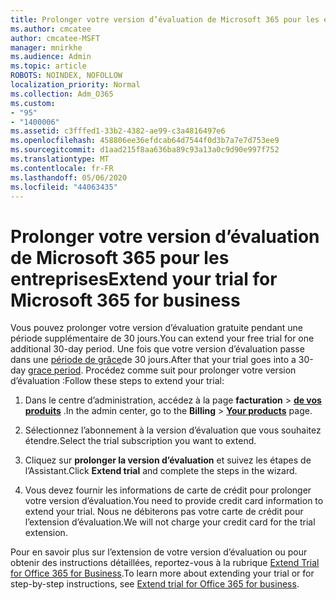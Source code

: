 ```yaml
---
title: Prolonger votre version d’évaluation de Microsoft 365 pour les entreprises
ms.author: cmcatee
author: cmcatee-MSFT
manager: mnirkhe
ms.audience: Admin
ms.topic: article
ROBOTS: NOINDEX, NOFOLLOW
localization_priority: Normal
ms.collection: Adm_O365
ms.custom:
- "95"
- "1400006"
ms.assetid: c3fffed1-33b2-4382-ae99-c3a4816497e6
ms.openlocfilehash: 458806ee36efdcab64d7544f0d3b7a7e7d753ee9
ms.sourcegitcommit: d1aad215f8aa636ba89c93a13a0c9d90e997f752
ms.translationtype: MT
ms.contentlocale: fr-FR
ms.lasthandoff: 05/06/2020
ms.locfileid: "44063435"
---
```

# <a name="extend-your-trial-for-microsoft-365-for-business"></a><span data-ttu-id="dd214-102">Prolonger votre version d’évaluation de Microsoft 365 pour les entreprises</span><span class="sxs-lookup"><span data-stu-id="dd214-102">Extend your trial for Microsoft 365 for business</span></span>

<span data-ttu-id="dd214-103">Vous pouvez prolonger votre version d’évaluation gratuite pendant une période supplémentaire de 30 jours.</span><span class="sxs-lookup"><span data-stu-id="dd214-103">You can extend your free trial for one additional 30-day period.</span></span> <span data-ttu-id="dd214-104">Une fois que votre version d’évaluation passe dans une [période de grâce](https://docs.microsoft.com/alchemyinsights/grace-period-for-microsoft-365-free-trial)de 30 jours.</span><span class="sxs-lookup"><span data-stu-id="dd214-104">After that your trial goes into a 30-day [grace period](https://docs.microsoft.com/alchemyinsights/grace-period-for-microsoft-365-free-trial).</span></span> <span data-ttu-id="dd214-105">Procédez comme suit pour prolonger votre version d’évaluation :</span><span class="sxs-lookup"><span data-stu-id="dd214-105">Follow these steps to extend your trial:</span></span>
  
1. <span data-ttu-id="dd214-106">Dans le centre d’administration, accédez à la page **facturation** \> **[de vos produits](https://go.microsoft.com/fwlink/p/?linkid=842054)** .</span><span class="sxs-lookup"><span data-stu-id="dd214-106">In the admin center, go to the **Billing** \> **[Your products](https://go.microsoft.com/fwlink/p/?linkid=842054)** page.</span></span>

2. <span data-ttu-id="dd214-107">Sélectionnez l’abonnement à la version d’évaluation que vous souhaitez étendre.</span><span class="sxs-lookup"><span data-stu-id="dd214-107">Select the trial subscription you want to extend.</span></span>

3. <span data-ttu-id="dd214-108">Cliquez sur **prolonger la version d’évaluation** et suivez les étapes de l’Assistant.</span><span class="sxs-lookup"><span data-stu-id="dd214-108">Click **Extend trial** and complete the steps in the wizard.</span></span>

4. <span data-ttu-id="dd214-109">Vous devez fournir les informations de carte de crédit pour prolonger votre version d’évaluation.</span><span class="sxs-lookup"><span data-stu-id="dd214-109">You need to provide credit card information to extend your trial.</span></span> <span data-ttu-id="dd214-110">Nous ne débiterons pas votre carte de crédit pour l’extension d’évaluation.</span><span class="sxs-lookup"><span data-stu-id="dd214-110">We will not charge your credit card for the trial extension.</span></span>

<span data-ttu-id="dd214-111">Pour en savoir plus sur l’extension de votre version d’évaluation ou pour obtenir des instructions détaillées, reportez-vous à la rubrique [Extend Trial for Office 365 for Business](https://docs.microsoft.com/microsoft-365/commerce/extend-your-trial).</span><span class="sxs-lookup"><span data-stu-id="dd214-111">To learn more about extending your trial or for step-by-step instructions, see [Extend trial for Office 365 for business](https://docs.microsoft.com/microsoft-365/commerce/extend-your-trial).</span></span>
